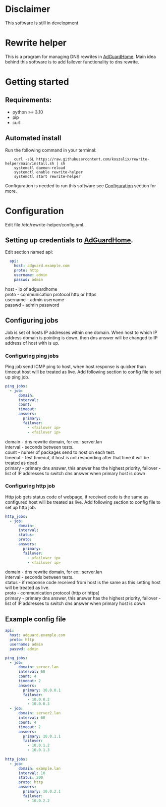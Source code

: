 # Disclaimer
This software is still in development
# Rewrite helper
This is a program for managing DNS rewrites in [AdGuardHome](https://github.com/AdguardTeam/AdGuardHome). Main idea 
behind this software is to add failover functionality to dns rewrite.


# Getting started
## Requirements:
 - python >= 3.10
 - pip
 - curl
## Automated install
Run the following command  in your terminal:
```commandline
    curl -sSL https://raw.githubusercontent.com/koszalix/rewrite-helper/main/install.sh | sh
    systemctl daemon-reload
    systemctl enable rewrite-helper
    systemctl start rewrite-helper
```
Configuration is needed to run this software see [Configuration](#Configuration) section for more.

# Configuration
Edit file /etc/rewrite-helper/config.yml.
## Setting up credentials to [AdGuardHome](https://github.com/AdguardTeam/AdGuardHome).
Edit section named api:
```yaml
  api:
    host: adguard.example.com
    proto: http
    username: admin
    passwd: admin
```
host - ip of adguardhome  
proto - communication protocol http or https  
username - admin username  
passwd - admin password  

## Configuring jobs
Job is set of hosts IP addresses within one domain. When host to which IP address domain is pointing is down, then dns
answer will be changed to IP address of host with is up. 
### Configuring ping jobs
Ping job send ICMP ping to host, when host response is quicker than timeout host will be treated as live. Add following 
section to config file to set up ping job.
```yaml
ping_jobs:
  - job:
      domain: 
      interval: 
      count: 
      timeout: 
      answers:
        primary: 
        failover:
          - <failover ip>
          - <failover ip>
```
domain - dns rewrite domain, for ex.: server.lan  
interval - seconds between tests.  
count - numer of packages send to host on each test.  
timeout - test timeout, if host is not responding after that time it will be treated as dead.  
primary - primary dns answer, this answer has the highest priority, 
failover - list of IP addresses to switch dns answer when primary host is down  

### Configuring http job
Http job gets status code of webpage, if received code is the same as configured host will be treated as live. 
Add following section to config file to set up http job. 
```yaml
http_jobs:
  - job:
      domain: 
      interval: 
      status: 
      proto: 
      answers:
        primary: 
        failover:
          - <failover ip>
          - <failover ip>

```
domain - dns rewrite domain, for ex.: server.lan  
interval - seconds between tests.  
status - if response code received from host is the same as this setting host will be treated as live.  
proto - communication protocol (http or https)  
primary - primary dns answer, this answer has the highest priority, 
failover - list of IP addresses to switch dns answer when primary host is down  
## Example config file
```yaml
api:
  host: adguard.example.com
  proto: http
  username: admin
  passwd: admin

ping_jobs:
  - job:
      domain: server.lan
      interval: 60
      count: 4
      timeout: 2 
      answers:
        primary: 10.0.0.1 
        failover:
          - 10.0.0.2
          - 10.0.0.3
  - job:
      domain: server2.lan
      interval: 60
      count: 4
      timeout: 2 
      answers:
        primary: 10.0.1.1 
        failover:
          - 10.0.1.2
          - 10.0.1.3
  
http_jobs:
  - job:
      domain: example.lan
      interval: 10
      status: 200
      proto: http
      answers:
        primary: 10.0.2.1
        failover:
          - 10.0.2.2

```



